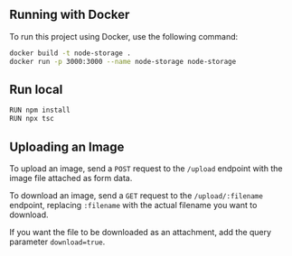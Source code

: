 ## Running with Docker

To run this project using Docker, use the following command:

```sh
docker build -t node-storage .
docker run -p 3000:3000 --name node-storage node-storage
```

## Run local

```sh
RUN npm install
RUN npx tsc
```

## Uploading an Image

To upload an image, send a `POST` request to the `/upload` endpoint with the image file attached as form data. 

To download an image, send a `GET` request to the `/upload/:filename` endpoint, replacing `:filename` with the actual filename you want to download.

If you want the file to be downloaded as an attachment, add the query parameter `download=true`.







